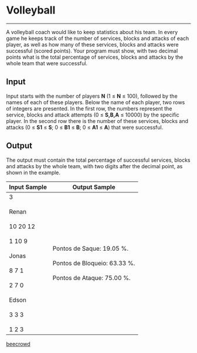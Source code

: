 # Volleyball

---

A volleyball coach would like to keep statistics about his team. In every game he keeps track of the number of services, blocks and attacks of each player, as well as how many of these services, blocks and attacks were successful (scored points). Your program must show, with two decimal points what is the total percentage of services, blocks and 
attacks by the whole team that were successful.

## Input

Input starts with the number of players **N** (1 ≤ **N** ≤ 100), followed by the names of each of these players. Below the name of each player, two rows of integers are presented. In the first row, the numbers represent the service, blocks and attack attempts (0 ≤ **S,B,A** ≤ 10000) by the specific player. In the second row there is the number of these services, blocks and attacks (0 ≤ **S1** ≤ **S**; 0 ≤ **B1** ≤ **B**; 0 ≤ **A1** ≤ **A**) that were successful.

## Output

The output must contain the total percentage of successful services, blocks and attacks by the whole team, with two digits after the decimal point, as shown in the example.

| Input Sample                                                                                                               | Output Sample                                                                                   |
| -------------------------------------------------------------------------------------------------------------------------- | ----------------------------------------------------------------------------------------------- |
| 3<br><br>Renan<br><br>10 20 12<br><br>1 10 9<br><br>Jonas<br><br>8 7 1<br><br>2 7 0<br><br>Edson<br><br>3 3 3<br><br>1 2 3 | Pontos de Saque: 19.05 %.<br><br>Pontos de Bloqueio: 63.33 %.<br><br>Pontos de Ataque: 75.00 %. |

[beecrowd](https://www.beecrowd.com.br/judge/en/problems/view/2310)
